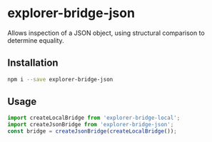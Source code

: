 # explorer-bridge-json

Allows inspection of a JSON object, using structural comparison to determine equality.

## Installation

```bash
npm i --save explorer-bridge-json
```

## Usage

```js
import createLocalBridge from 'explorer-bridge-local';
import createJsonBridge from 'explorer-bridge-json';
const bridge = createJsonBridge(createLocalBridge());
```
